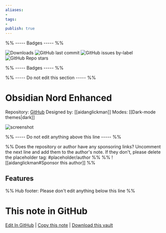 ```yaml
---
aliases:
- 
tags: 
- 
publish: true
---
```


%% ----- Badges ----- %%

![Downloads](https://img.shields.io/badge/downloads-8577-573E7A?style=for-the-badge&logo=)
![GitHub last commit](https://img.shields.io/github/last-commit/aidanglickman/obsidian-nord-enhanced?color=573E7A&label=last%20update&logo=github&style=for-the-badge)
![GitHub issues by-label](https://img.shields.io/github/issues/aidanglickman/obsidian-nord-enhanced/help%20wanted?color=573E7A&logo=github&style=for-the-badge) 
![GitHub Repo stars](https://img.shields.io/github/stars/aidanglickman/obsidian-nord-enhanced?color=573E7A&logo=github&style=for-the-badge)

%% ----- Badges ----- %%

%% ----- Do not edit this section ----- %%

# Obsidian Nord Enhanced

Repository: [GitHub](https://github.com/aidanglickman/obsidian-nord-enhanced)
Designed by: [[aidanglickman]]
Modes: [[Dark-mode themes|dark]]



![screenshot](https://github.com/aidanglickman/obsidian-nord-enhanced/raw/HEAD/_media/scrot.png)

%% ----- Do not edit anything above this line ----- %% 

%% Does the repository or author have any sponsoring links? Uncomment the next line and add them to the author's note. If they don't, please delete the placeholder tag: #placeholder/author %%
%% ![[aidanglickman#Sponsor this author]] %%


## Features



%% Hub footer: Please don't edit anything below this line %%

# This note in GitHub

<span class="git-footer">[Edit In GitHub](https://github.dev/obsidian-community/obsidian-hub/blob/main/02%20-%20Community%20Expansions/02.05%20All%20Community%20Expansions/Themes/Obsidian%20Nord%20Enhanced.md "git-hub-edit-note") | [Copy this note](https://raw.githubusercontent.com/obsidian-community/obsidian-hub/main/02%20-%20Community%20Expansions/02.05%20All%20Community%20Expansions/Themes/Obsidian%20Nord%20Enhanced.md "git-hub-copy-note") | [Download this vault](https://github.com/obsidian-community/obsidian-hub/archive/refs/heads/main.zip "git-hub-download-vault") </span>
